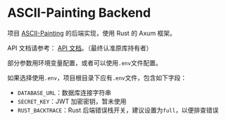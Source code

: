 # ASCII-Painting Backend

项目 [ASCII-Painting](https://github.com/stand114514/ASCII-Painting) 的后端实现，使用 Rust 的 Axum 框架。

API 文档请参考： [API 文档](https://apifox.com/apidoc/shared-93744361-5714-4750-a3fc-9190918b9cef/)。（最终认准原库持有者）

部分参数用环境变量配置，或者可以使用`.env`文件配置。

如果选择使用`.env`，项目根目录下应有`.env`文件，包含如下字段：

- `DATABASE_URL`：数据库连接字符串
- `SECRET_KEY`：JWT 加密密钥，暂未使用
- `RUST_BACKTRACE`：Rust 后端错误栈开关，建议设置为`full`，以便排查错误